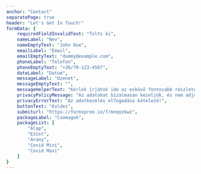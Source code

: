 ```yaml
---
anchor: "Contact"
separatePage: true
header: "Let's Get In Touch!"
formData: {
    requiredFieldInvalidText: "Tolts ki",
    nameLabel: "Nev",
    nameEmptyText: "John Doe",
    emailLabel: "Email",
    emailEmptyText: "dummy@example.com",
    phoneLabel: "Telefon",
    phoneEmptyText: "+36/70-123-4567",
    dateLabel: "Datum",
    messageLabel: "Uzenet",
    messageEmptyText: "",
    messageHelperText: "Kérlek írjátok ide az eskövő fontosabb részleteit, helyszínét, esetleg ha van valami különleges kérésetek.",
    privacyPolicyMessage: "Az adatokat bizalmasan kezeljük, és nem adjuk ki harmadik feélnek semmilyen formában.",
    privacyErrorText: "Az adatkezelés elfogadása kötelező!",
    buttonText: "Kuldes",
    submiturl: "https://formspree.io/f/mnqozkwz",
    packageLabel: "Csomagok",
    packageList: [
        "Alap",
        "Ezüst",
        "Arany",
        "Covid Mini", 
        "Covid Maxi"
    ]
}
---
```

